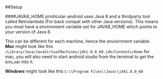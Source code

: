 ##Setup

####JAVA8_HOME
printicular-android uses Java 8 and a thirdparty tool called Retrolambda (For back compat with other Java versions).
This means you must have a environment variable set for JAVA8_HOME which points to your version of Java 8.

This can be different for each machine, hence the enviornment variable.
***Mac*** might look like this ```/Library/Java/JavaVirtualMachines/jdk1.8.0_60.jdk/Contents/Home```
for mac, you will also need to start android studio from the terminal to get the env_var into it.

***Windows*** might look like this ```C:\\Program Files\\Java\\jdk1.8.0_60```
